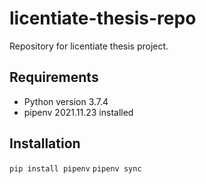 # licentiate-thesis-repo
Repository for licentiate thesis project. 

## Requirements
- Python version 3.7.4
- pipenv 2021.11.23 installed

## Installation

`pip install pipenv`
`pipenv sync`



